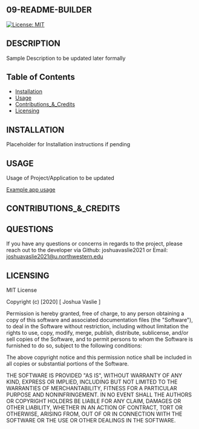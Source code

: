 ## 09-README-BUILDER 
[![License: MIT](https://img.shields.io/badge/License-MIT-yellow.svg)](https://opensource.org/licenses/MIT)

## DESCRIPTION

Sample Description to be updated later formally

## Table of Contents 

* [Installation](#INSTALLATION)
* [Usage](#USAGE)
* [Contributions_&_Credits](#CONTRIBUTIONS_&_CREDITS)
* [Licensing](#LICENSING)

## INSTALLATION

Placeholder for Installation instructions if pending

## USAGE

Usage of Project/Application to be updated

[Example app usage](https://youtubelink)

## CONTRIBUTIONS_&_CREDITS



## QUESTIONS

If you have any questions or concerns in regards to the project, please reach out to the developer via Github: joshuavaslie2021 or Email: joshuavaslie2021@u.northwestern.edu

## LICENSING  

MIT License




Copyright (c) [2020] [ Joshua Vaslie ]



Permission is hereby granted, free of charge, to any person obtaining a copy
of this software and associated documentation files (the "Software"), to deal
in the Software without restriction, including without limitation the rights
to use, copy, modify, merge, publish, distribute, sublicense, and/or sell
copies of the Software, and to permit persons to whom the Software is
furnished to do so, subject to the following conditions:

The above copyright notice and this permission notice shall be included in all
copies or substantial portions of the Software.

THE SOFTWARE IS PROVIDED "AS IS", WITHOUT WARRANTY OF ANY KIND, EXPRESS OR
IMPLIED, INCLUDING BUT NOT LIMITED TO THE WARRANTIES OF MERCHANTABILITY,
FITNESS FOR A PARTICULAR PURPOSE AND NONINFRINGEMENT. IN NO EVENT SHALL THE
AUTHORS OR COPYRIGHT HOLDERS BE LIABLE FOR ANY CLAIM, DAMAGES OR OTHER
LIABILITY, WHETHER IN AN ACTION OF CONTRACT, TORT OR OTHERWISE, ARISING FROM,
OUT OF OR IN CONNECTION WITH THE SOFTWARE OR THE USE OR OTHER DEALINGS IN THE
SOFTWARE.